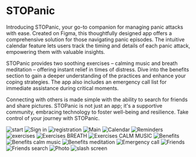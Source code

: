 # STOPanic
Introducing STOPanic, your go-to companion for managing panic attacks with ease. Created on Figma, this thoughtfully designed app offers a comprehensive solution for those navigating panic episodes. The intuitive calendar feature lets users track the timing and details of each panic attack, empowering them with valuable insights.

STOPanic provides two soothing exercises – calming music and breath meditation – offering instant relief in times of distress. Dive into the benefits section to gain a deeper understanding of the practices and enhance your coping strategies. The app also includes an emergency call list for immediate assistance during critical moments.

Connecting with others is made simple with the ability to search for friends and share pictures. STOPanic is not just an app; it's a supportive community, embracing technology to foster well-being and resilience. Take control of your journey with STOPanic.

![start](https://github.com/Augustesm/STOPanic/assets/25414343/43bd2b1c-e7af-4e7e-ace9-e1741c3d387c)
![Sign in](https://github.com/Augustesm/STOPanic/assets/25414343/baf79f9d-1322-4a2e-80fa-fd448fb96e8a)
![registration](https://github.com/Augustesm/STOPanic/assets/25414343/3295031f-9608-446f-82de-c4fc496ffaf0)
![Main](https://github.com/Augustesm/STOPanic/assets/25414343/eba0f67c-ba10-4b97-bedb-1f4bd8006972)
![Calendar](https://github.com/Augustesm/STOPanic/assets/25414343/f5e9a9f7-7e9c-4e8a-82e8-829f0280ceb0)
![Reminders](https://github.com/Augustesm/STOPanic/assets/25414343/a10d8a9e-d825-413e-83c2-444535363627)
![exercises](https://github.com/Augustesm/STOPanic/assets/25414343/a1ae713b-c50f-4817-a810-e223ae4d0b24)
![Exercises BREATH](https://github.com/Augustesm/STOPanic/assets/25414343/96149919-171f-4310-8473-a7a136acf937)
![Exercises CALM MUSIC](https://github.com/Augustesm/STOPanic/assets/25414343/5aec8480-488e-48ea-91aa-3583c02b283c)
![Benefits](https://github.com/Augustesm/STOPanic/assets/25414343/476a1da1-1c07-43e7-89e7-933c41033d53)
![Benefits calm music](https://github.com/Augustesm/STOPanic/assets/25414343/1bfd299a-72ad-4024-a401-573b6b9bafbe)
![Benefits meditation](https://github.com/Augustesm/STOPanic/assets/25414343/dba13b78-793b-4bdb-a54e-b78de9a01a30)
![Emergency call](https://github.com/Augustesm/STOPanic/assets/25414343/a1dca6b9-40f9-4c77-bc1f-350ff89f0b5e)
![Friends](https://github.com/Augustesm/STOPanic/assets/25414343/c0c1cfc1-7497-48a9-b5ca-174a84b31c3f)
![Friends search](https://github.com/Augustesm/STOPanic/assets/25414343/52bd2955-ae9b-4bc6-8be6-8582e0fa56e3)
![Photo](https://github.com/Augustesm/STOPanic/assets/25414343/ec07e62d-8e31-45e2-bef1-2b32f68a908b)
![slash screen](https://github.com/Augustesm/STOPanic/assets/25414343/3db0455e-6003-4c15-81b2-c8391f94ba4a)

